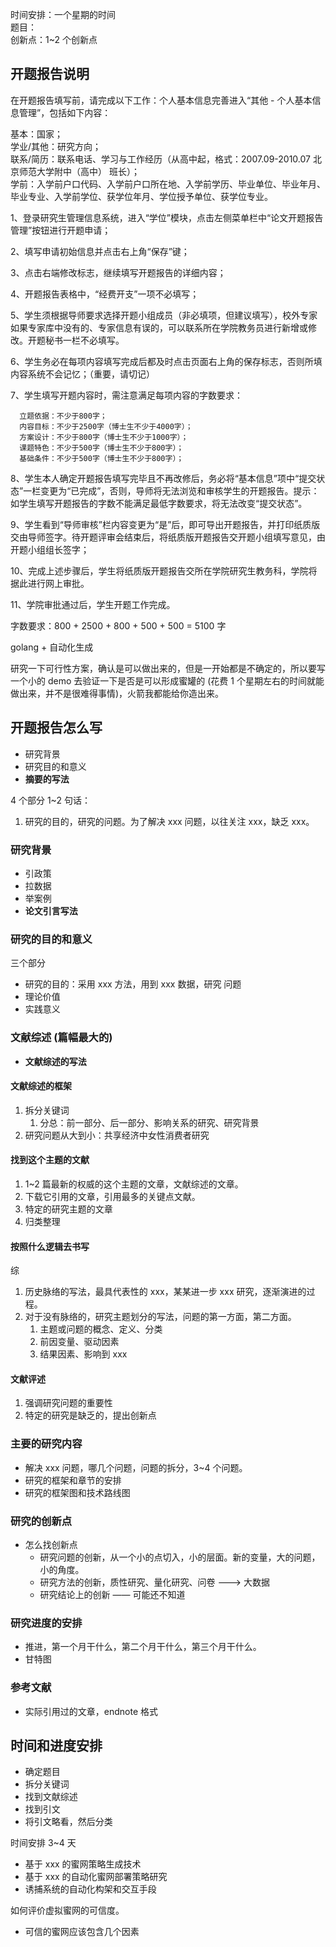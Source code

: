 时间安排：一个星期的时间  
题目：  
创新点：1~2 个创新点

## 开题报告说明

在开题报告填写前，请完成以下工作：个人基本信息完善进入“其他 - 个人基本信息管理”，包括如下内容：

基本：国家；  
学业/其他：研究方向；  
联系/简历：联系电话、学习与工作经历（从高中起，格式：2007.09-2010.07 北京师范大学附中（高中） 班长）；  
学前：入学前户口代码、入学前户口所在地、入学前学历、毕业单位、毕业年月、毕业专业、入学前学位、获学位年月、学位授予单位、获学位专业。

1、登录研究生管理信息系统，进入“学位”模块，点击左侧菜单栏中“论文开题报告管理”按钮进行开题申请；

2、填写申请初始信息并点击右上角“保存”键；

3、点击右端修改标志，继续填写开题报告的详细内容；

4、开题报告表格中，“经费开支”一项不必填写；

5、学生须根据导师要求选择开题小组成员（非必填项，但建议填写），校外专家如果专家库中没有的、专家信息有误的，可以联系所在学院教务员进行新增或修改。开题秘书一栏不必填写。

6、学生务必在每项内容填写完成后都及时点击页面右上角的保存标志，否则所填内容系统不会记忆；（重要，请切记）

7、学生填写开题内容时，需注意满足每项内容的字数要求：

      立题依据：不少于800字；
      内容目标：不少于2500字（博士生不少于4000字）；
      方案设计：不少于800字（博士生不少于1000字）；
      课题特色：不少于500字（博士生不少于800字）；
      基础条件：不少于500字（博士生不少于800字）；

8、学生本人确定开题报告填写完毕且不再改修后，务必将“基本信息”项中“提交状态”一栏变更为“已完成”，否则，导师将无法浏览和审核学生的开题报告。提示：如学生填写开题报告的字数不能满足最低字数要求，将无法改变“提交状态”。

9、学生看到“导师审核”栏内容变更为“是”后，即可导出开题报告，并打印纸质版交由导师签字。待开题评审会结束后，将纸质版开题报告交开题小组填写意见，由开题小组组长签字；

10、完成上述步骤后，学生将纸质版开题报告交所在学院研究生教务科，学院将据此进行网上审批。

11、学院审批通过后，学生开题工作完成。

字数要求：800 + 2500 + 800 + 500 + 500 = 5100 字

golang + 自动化生成

研究一下可行性方案，确认是可以做出来的，但是一开始都是不确定的，所以要写一个小的 demo 去验证一下是否是可以形成蜜罐的 (花费 1 个星期左右的时间就能做出来，并不是很难得事情)，火箭我都能给你造出来。

## 开题报告怎么写

- 研究背景
- 研究目的和意义
- **摘要的写法**

4 个部分 1~2 句话：

1. 研究的目的，研究的问题。为了解决 xxx 问题，以往关注 xxx，缺乏 xxx。

### 研究背景

- 引政策
- 拉数据
- 举案例
- **论文引言写法**

### 研究的目的和意义

三个部分

- 研究的目的：采用 xxx 方法，用到 xxx 数据，研究 问题
- 理论价值
- 实践意义

### 文献综述 (篇幅最大的)

- **文献综述的写法**

#### 文献综述的框架

1. 拆分关键词
	1. 分总：前一部分、后一部分、影响关系的研究、研究背景
2. 研究问题从大到小：共享经济中女性消费者研究

#### 找到这个主题的文献

1. 1~2 篇最新的权威的这个主题的文章，文献综述的文章。
2. 下载它引用的文章，引用最多的关键点文献。
3. 特定的研究主题的文章
4. 归类整理

#### 按照什么逻辑去书写

综

1. 历史脉络的写法，最具代表性的 xxx，某某进一步 xxx 研究，逐渐演进的过程。
2. 对于没有脉络的，研究主题划分的写法，问题的第一方面，第二方面。
	1. 主题或问题的概念、定义、分类
	2. 前因变量、驱动因素
	3. 结果因素、影响到 xxx

#### 文献评述

1. 强调研究问题的重要性
2. 特定的研究是缺乏的，提出创新点

### 主要的研究内容

- 解决 xxx 问题，哪几个问题，问题的拆分，3~4 个问题。
- 研究的框架和章节的安排
- 研究的框架图和技术路线图

### 研究的创新点

- 怎么找创新点
	- 研究问题的创新，从一个小的点切入，小的层面。新的变量，大的问题，小的角度。
	- 研究方法的创新，质性研究、量化研究、问卷 ---> 大数据
	- 研究结论上的创新 —— 可能还不知道

### 研究进度的安排

- 推进，第一个月干什么，第二个月干什么，第三个月干什么。
- 甘特图

### 参考文献

- 实际引用过的文章，endnote 格式

## 时间和进度安排

- 确定题目
- 拆分关键词
- 找到文献综述
- 找到引文
- 将引文略看，然后分类

时间安排 3~4 天

- 基于 xxx 的蜜网策略生成技术
- 基于 xxx 的自动化蜜网部署策略研究
- 诱捕系统的自动化构架和交互手段

如何评价虚拟蜜网的可信度。

- 可信的蜜网应该包含几个因素
